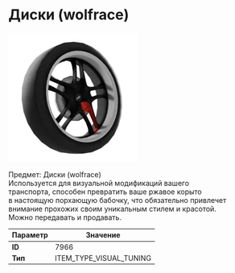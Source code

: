 # Диски (wolfrace)

![Item Image](../img/7966.webp?raw=true)

Предмет: Диски (wolfrace)<br>Используется для визуальной модификаций вашего<br>транспорта, способен превратить ваше ржавое корыто<br>в настоящую порхающую бабочку, что обязательно привлечет<br>внимание прохожих своим уникальным стилем и красотой.<br>Можно передавать и продавать.


| Параметр | Значение |
|----------|----------|
| **ID** | 7966 |
| **Тип** | ITEM_TYPE_VISUAL_TUNING |

